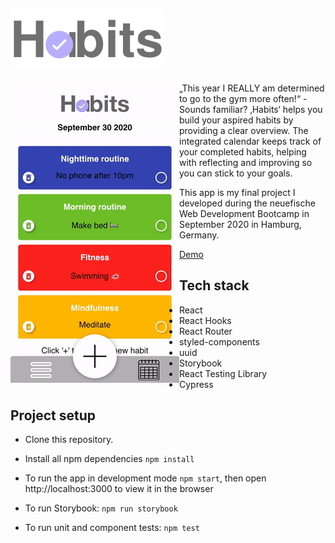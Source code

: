 ## ![Logo](src/components/assets/Logo/HeaderLogo.svg)

<img src="src/components/assets/DenizUelkue_Habits.gif" align="left"> „This year I REALLY am determined to go to the gym more often!“ - Sounds familiar? ‚Habits‘ helps you build your aspired habits by providing a clear overview. The integrated calendar keeps track of your completed habits, helping with reflecting and improving so you can stick to your goals.

This app is my final project I developed during the neuefische Web Development Bootcamp in September 2020 in Hamburg, Germany.

[Demo](https://capstone-project-nine.vercel.app/)

## Tech stack

- React
- React Hooks
- React Router
- styled-components
- uuid
- Storybook
- React Testing Library
- Cypress

## Project setup

- Clone this repository.

- Install all npm dependencies `npm install`

- To run the app in development mode `npm start`, then open http://localhost:3000 to view it in the browser

- To run Storybook: `npm run storybook`

- To run unit and component tests: `npm test`
